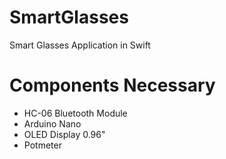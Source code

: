 # SmartGlasses
Smart Glasses Application in Swift

# Components Necessary
- HC-06 Bluetooth Module
- Arduino Nano
- OLED Display 0.96"
- Potmeter
